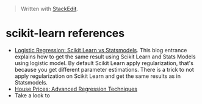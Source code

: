 
> Written with [StackEdit](https://stackedit.io/).

# scikit-learn references

- [Logistic Regression: Scikit Learn vs Statsmodels](https://stats.stackexchange.com/questions/203740/logistic-regression-scikit-learn-vs-statsmodels). This blog entrance explains how to get the same result using Scikit Learn and Stats Models using logistic model. By default Scikit Learn apply regularization, that's because you get different parameter estimations. There is a trick to not apply regularization on Scikit Learn and get the same results as in Statsmodels.
- [House Prices: Advanced Regression Techniques](https://www.kaggle.com/jack89roberts/top-7-using-elasticnet-with-interactions)
- Take a look to 
<!--stackedit_data:
eyJoaXN0b3J5IjpbMTM4MDc4ODY1OCwtODkwMTA0MzQ2XX0=
-->